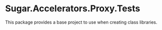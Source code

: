 # Sugar.Accelerators.Proxy.Tests

This package provides a base project to use when creating class libraries.
